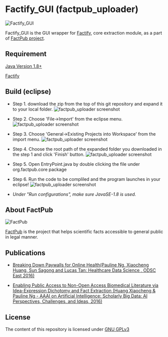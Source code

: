 
# Factify_GUI (factpub_uploader)

![Factify_GUI](http://factpub.org/img/github/step1.png)

Factify_GUI is the GUI wrapper for [Factify](https://github.com/happybelly/factify), core extraction module, as a part of [FactPub project](http://factpub.org/).

Requirement
-----------

[Java Version 1.8+](java.com/download/)

[Factify](https://github.com/happybelly/factify)

Build (eclipse)
---------------

* Step 1. download the zip from the top of this git repository and expand it to your local folder.
![factpub_uploader screenshot](http://factpub.org/img/github/how_to_develop_0.png)
* Step 2. Choose 'File->Import' from the eclipse menu.
![factpub_uploader screenshot](http://factpub.org/img/github/how_to_develop_1.png)
* Step 3. Choose 'General->Existing Projects into Workspace' from the import menu.
![factpub_uploader screenshot](http://factpub.org/img/github/how_to_develop_2.png)
* Step 4. Choose the root path of the expanded folder you downloaded in the step 1 and click 'Finish' button.
![factpub_uploader screenshot](http://factpub.org/img/github/how_to_develop_3.png)
* Step 5. Open EntryPoint.java by double clicking the file under org.factpub.core package
* Step 6. Run the code to be compliled and the program launches in your eclipse!
![factpub_uploader screenshot](http://factpub.org/img/github/how_to_develop_4.png)

* _Under "Run configurations", make sure JavaSE-1.8 is used._


About FactPub
-------------

![FactPub](http://factpub.org/img/logo_factpub.png)

[FactPub](http://factpub.org/) is the project that helps scientific facts accessible to general public in legal manner.

Publications
------------

* [Breaking Down Paywalls for Online Health(Pauline Ng, Xiaocheng Huang, Sun Sagong and Lucas Tan: Healthcare Data Science , ODSC East 2016)](https://www.opendatascience.com/conferences/pauline-ng-breaking-down-paywalls-for-online-health/)

* [Enabling Public Access to Non-Open Access Biomedical Literature via Idea-Expression Dichotomy and Fact Extraction (Huang Xiaocheng & Pauline Ng - AAAI on Artificial Intelligence: Scholarly Big Data: AI Perspectives, Challenges, and Ideas, 2016)](http://www.aaai.org/ocs/index.php/WS/AAAIW16/paper/viewPaper/12557)

License
-------

The content of this repository is licensed under [GNU GPLv3](http://choosealicense.com/licenses/gpl-3.0/)

